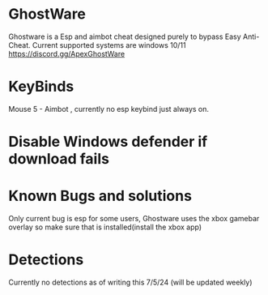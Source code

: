 # GhostWare
Ghostware is a Esp and aimbot cheat designed purely to bypass Easy Anti-Cheat.
Current supported systems are windows 10/11
https://discord.gg/ApexGhostWare
# KeyBinds
Mouse 5 - Aimbot , currently no esp keybind just always on.
# Disable Windows defender if download fails
# Known Bugs and solutions
Only current bug is esp for some users, Ghostware uses the xbox gamebar overlay so make sure that is installed(install the xbox app)
# Detections
Currently no detections as of writing this 7/5/24 (will be updated weekly)
